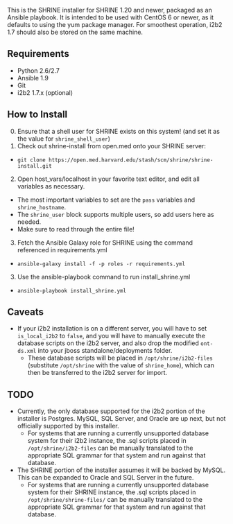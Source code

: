 This is the SHRINE installer for SHRINE 1.20 and newer, packaged as an Ansible playbook. It is intended to be used with CentOS 6 or newer, as it defaults to using the yum package manager. For smoothest operation, i2b2 1.7 should also be stored on the same machine.

Requirements
------------
- Python 2.6/2.7
- Ansible 1.9
- Git
- i2b2 1.7.x (optional)

How to Install
--------------
0. Ensure that a shell user for SHRINE exists on this system! (and set it as the value for `shrine_shell_user`)
1. Check out shrine-install from open.med onto your SHRINE server:
  - `git clone https://open.med.harvard.edu/stash/scm/shrine/shrine-install.git`
2. Open host_vars/localhost in your favorite text editor, and edit all variables as necessary. 
  - The most important variables to set are the `pass` variables and `shrine_hostname`.
  - The `shrine_user` block supports multiple users, so add users here as needed.
  - Make sure to read through the entire file!
3. Fetch the Ansible Galaxy role for SHRINE using the command referenced in requirements.yml
  - `ansible-galaxy install -f -p roles -r requirements.yml`
3. Use the ansible-playbook command to run install_shrine.yml
  - `ansible-playbook install_shrine.yml`

Caveats
---------
- If your i2b2 installation is on a different server, you will have to set `is_local_i2b2` to `false`, and you will have to manually execute the database scripts on the i2b2 server, and also drop the modified `ont-ds.xml` into your jboss standalone/deployments folder. 
  - These database scripts will be placed in `/opt/shrine/i2b2-files` (substitute `/opt/shrine` with the value of `shrine_home`), which can then be transferred to the i2b2 server for import.

TODO
----
- Currently, the only database supported for the i2b2 portion of the installer is Postgres. MySQL, SQL Server, and Oracle are up next, but not officially supported by this installer.
  - For systems that are running a currently unsupported database system for their i2b2 instance, the .sql scripts placed in `/opt/shrine/i2b2-files` can be manually translated to the appropriate SQL grammar for that system and run against that database.
- The SHRINE portion of the installer assumes it will be backed by MySQL. This can be expanded to Oracle and SQL Server in the future.
  - For systems that are running a currently unsupported database system for their SHRINE instance, the .sql scripts placed in `/opt/shrine/shrine-files/` can be manually translated to the appropriate SQL grammar for that system and run against that database.
